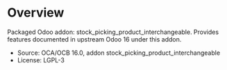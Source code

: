 # Overview

Packaged Odoo addon: stock_picking_product_interchangeable. Provides features documented in upstream Odoo 16 under this addon.

- Source: OCA/OCB 16.0, addon stock_picking_product_interchangeable
- License: LGPL-3
